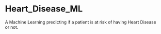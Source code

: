 # Heart_Disease_ML
A Machine Learning predicting if a patient is at risk of having Heart Disease or not.
